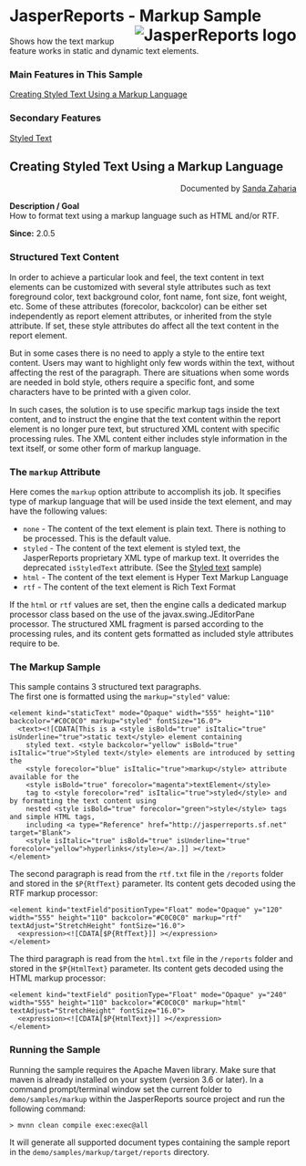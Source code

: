 
# JasperReports - Markup Sample <img src="https://jasperreports.sourceforge.net/resources/jasperreports.svg" alt="JasperReports logo" align="right"/>

Shows how the text markup feature works in static and dynamic text elements.

### Main Features in This Sample

[Creating Styled Text Using a Markup Language](#markup)

### Secondary Features

[Styled Text](../styledtext/README.md#styledtext)

## <a name='markup'>Creating</a> Styled Text Using a Markup Language
<div align="right">Documented by <a href='mailto:shertage@users.sourceforge.net'>Sanda Zaharia</a></div>

**Description / Goal**\
How to format text using a markup language such as HTML and/or RTF.

**Since:** 2.0.5

### Structured Text Content

In order to achieve a particular look and feel, the text content in text elements can be customized with several style attributes such as text foreground color, text background color, font name, font size, font weight, etc. Some of these attributes (forecolor, backcolor) can be either set independently as report element attributes, or inherited from the style attribute. If set, these style attributes do affect all the text content in the report element.

But in some cases there is no need to apply a style to the entire text content. Users may want to highlight only few words within the text, without affecting the rest of the paragraph. There are situations when some words are needed in bold style, others require a specific font, and some characters have to be printed with a given color.

In such cases, the solution is to use specific markup tags inside the text content, and to instruct the engine that the text content within the report element is no longer pure text, but structured XML content with specific processing rules. The XML content either includes style information in the text itself, or some other form of markup language.

### The `markup` Attribute

Here comes the `markup` option attribute to accomplish its job. It specifies type of markup language that will be used inside the text element, and may have the following values:

- `none` - The content of the text element is plain text. There is nothing to be processed. This is the default value.
- `styled` - The content of the text element is styled text, the JasperReports proprietary XML type of markup text. It overrides the deprecated `isStyledText` attribute. (See the [Styled text](../styledtext/README.md) sample)
- `html` - The content of the text element is Hyper Text Markup Language
- `rtf` - The content of the text element is Rich Text Format

If the `html` or `rtf` values are set, then the engine calls a dedicated markup processor class based on the use of the javax.swing.JEditorPane processor. The structured XML fragment is parsed according to the processing rules, and its content gets formatted as included style attributes require to be.

### The Markup Sample

This sample contains 3 structured text paragraphs.\
The first one is formatted using the `markup="styled"` value\:

```
<element kind="staticText" mode="Opaque" width="555" height="110" backcolor="#C0C0C0" markup="styled" fontSize="16.0"> 
  <text><![CDATA[This is a <style isBold="true" isItalic="true" isUnderline="true">static text</style> element containing 
    styled text. <style backcolor="yellow" isBold="true" isItalic="true">Styled text</style> elements are introduced by setting the 
    <style forecolor="blue" isItalic="true">markup</style> attribute available for the 
    <style isBold="true" forecolor="magenta">textElement</style> 
    tag to <style forecolor="red" isItalic="true">styled</style> and by formatting the text content using 
    nested <style isBold="true" forecolor="green">style</style> tags and simple HTML tags, 
    including <a type="Reference" href="http://jasperreports.sf.net" target="Blank"> 
    <style isItalic="true" isBold="true" isUnderline="true" forecolor="yellow">hyperlinks</style></a>.]] ></text>
</element>
```

The second paragraph is read from the `rtf.txt` file in the `/reports` folder and stored in the `$P{RtfText}` parameter. Its content gets decoded using the RTF markup processor\:

```
<element kind="textField"positionType="Float" mode="Opaque" y="120" width="555" height="110" backcolor="#C0C0C0" markup="rtf" textAdjust="StretchHeight" fontSize="16.0">
  <expression><![CDATA[$P{RtfText}]] ></expression>
</element>
```

The third paragraph is read from the `html.txt` file in the `/reports` folder and stored in the `$P{HtmlText}` parameter. Its content gets decoded using the HTML markup processor\:

```
<element kind="textField" positionType="Float" mode="Opaque" y="240" width="555" height="110" backcolor="#C0C0C0" markup="html" textAdjust="StretchHeight" fontSize="16.0">
  <expression><![CDATA[$P{HtmlText}]] ></expression>
</element>
```

### Running the Sample

Running the sample requires the Apache Maven library. Make sure that maven is already installed on your system (version 3.6 or later).
In a command prompt/terminal window set the current folder to `demo/samples/markup` within the JasperReports source project and run the following command\:

```
> mvnn clean compile exec:exec@all
```

It will generate all supported document types containing the sample report in the `demo/samples/markup/target/reports` directory.

